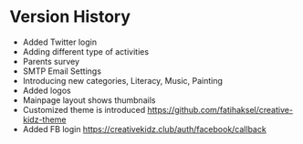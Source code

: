 # Version History

* Added Twitter login
* Adding different type of activities
* Parents survey
* SMTP Email Settings
* Introducing new categories, Literacy, Music, Painting
* Added logos
* Mainpage layout shows thumbnails
* Customized theme is introduced
https://github.com/fatihaksel/creative-kidz-theme
* Added FB login
https://creativekidz.club/auth/facebook/callback
